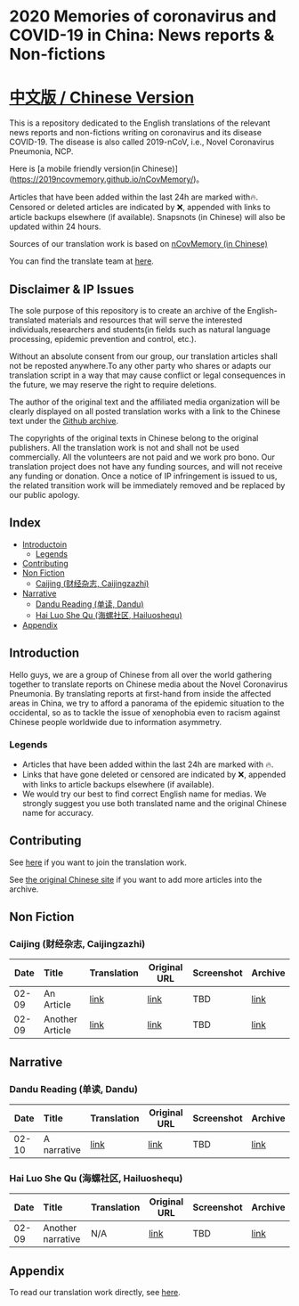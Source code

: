 # 2020 Memories of coronavirus and COVID-19 in China: News reports & Non-fictions

# [中文版 / Chinese Version](/README.md)

This is a repository dedicated to the English translations of the relevant news reports and non-fictions writing on coronavirus and its disease COVID-19. The disease is also called 2019-nCoV, i.e., Novel Coronavirus Pneumonia, NCP.

Here is [a mobile friendly version(in Chinese)] (https://2019ncovmemory.github.io/nCovMemory/)。

Articles that have been added within the last 24h are marked with🔥. Censored or deleted articles are indicated by ❌, appended with links to article backups elsewhere (if available). Snapsnots (in Chinese) will also be updated within 24 hours.

Sources of our translation work is based on [nCovMemory (in Chinese)](https://github.com/2019ncovmemory/nCovMemory)

You can find the translate team at [here](https://github.com/2019ncovmemory/nCovMemory-en).

## Disclaimer & IP Issues

The sole purpose of this repository is to create an archive of the English-translated materials and resources that will serve the interested individuals,researchers and students(in fields such as natural language processing, epidemic prevention and control, etc.). 

Without an absolute consent from our group, our translation articles shall not be reposted anywhere.To any other party who shares or adapts our translation script in a way that may cause conflict or legal consequences in the future, we may reserve the right to require deletions.

The author of the original text and the affiliated media organization will be clearly displayed on all posted translation works with a link to the Chinese text under the [Github archive](https://github.com/2019ncovmemory/nCovMemory).

The copyrights of the original texts in Chinese belong to the original publishers.  All the translation work is not and shall not be used commercially.  All the volunteers are not paid and we work pro bono. Our translation project does not have any funding sources, and will not receive any funding or donation. Once a notice of IP infringement is issued to us, the related transition work will be immediately removed and be replaced by our public apology.

## Index

* [Introductoin](#Introductoin)
  * [Legends](#Legends)
* [Contributing](#Contributing)
* [Non Fiction](<#non-fiction>)
  * [Caijing (财经杂志, Caijingzazhi)](<#caijing-财经杂志-caijingzazhi>)
* [Narrative](<#narrative>)
  * [Dandu Reading (单读, Dandu)](<#dandu-reading-单读-dandu>)
  * [Hai Luo She Qu (海螺社区, Hailuoshequ)](<#hai-luo-she-qu-海螺社区-hailuoshequ>)
* [Appendix](#Appendix)

## Introduction

Hello guys, we are a group of Chinese from all over the world gathering together to translate reports on Chinese media about the Novel Coronavirus Pneumonia.  By translating reports at first-hand from inside the affected areas in China, we try to afford a panorama of the epidemic situation to the occidental, so as to tackle the issue of xenophobia even to racism against Chinese people worldwide due to information asymmetry.

### Legends

* Articles that have been added within the last 24h are marked with 🔥. 
* Links that have gone deleted or censored are indicated by ❌, appended with links to article backups elsewhere (if available). 
* We would try our best to find correct English name for medias. We strongly suggest you use both translated name and the original Chinese name for accuracy.

## Contributing

See [here](https://github.com/2019ncovmemory/nCovMemory/issues/86) if you want to join the translation work.

See [the original Chinese site](https://github.com/2019ncovmemory/nCovMemory) if you want to add more articles into the archive.

## Non Fiction

### Caijing (财经杂志, Caijingzazhi)

| Date | Title | Translation | Original URL | Screenshot | Archive |
|---|:----------|---|---|---|---|
|02-09|An Article|[link](google.com)|[link](https://mp.weixin.qq.com/s/sLUO3tT8p7YXpg1B-KnYLQ)|TBD|[link](http://archive.today/TwRSk)|
|02-09|Another Article|[link](google.com)|[link](https://mp.weixin.qq.com/s/B7q0agHxIZ7S_9Z31mWDIQ)|TBD|[link](http://archive.today/g26Nc)|

## Narrative

### Dandu Reading (单读, Dandu)

| Date | Title | Translation | Original URL | Screenshot | Archive |
|---|:----------|---|---|---|---|
|02-10|A narrative|[link](google.com)|[link](https://mp.weixin.qq.com/s/OOLRBtMr5gm4VRtkwkgodQ)|TBD|[link](http://archive.ph/eHeb3)|

### Hai Luo She Qu (海螺社区, Hailuoshequ)

| Date | Title | Translation | Original URL | Screenshot | Archive |
|---|:----------|---|---|---|---|
|02-09|Another narrative|N/A|[link](https://mp.weixin.qq.com/s/cwLqvaJ9xYoCGQnBQdkJuA)|TBD|[link](http://archive.ph/ucFyP)|


## Appendix

To read our translation work directly, see [here](https://github.com/2019ncovmemory/nCovMemory-en).
